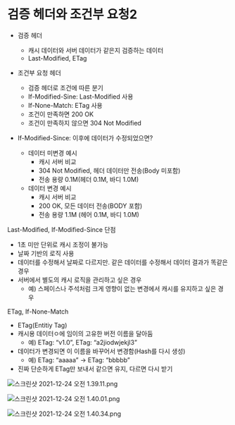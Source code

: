 # 검증 헤더와 조건부 요청2

- 검증 헤더
    - 캐시 데이터와 서버 데이터가 같은지 검증하는 데이터
    - Last-Modified, ETag
- 조건부 요청 헤더
    - 검증 헤더로 조건에 따른 분기
    - If-Modified-Sine: Last-Modified 사용
    - If-None-Match: ETag 사용
    - 조건이 만족하면 200 OK
    - 조건이 만족하지 않으면 304 Not Modified

- If-Modified-Since: 이후에 데이터가 수정되었으면?
    - 데이터 미변경 예시
        - 캐시 서버 비교
        - 304 Not Modified, 헤더 데이터만 전송(Body 미포함)
        - 전송 용량 0.1M(헤더 0.1M, 바디 1.0M)
    - 데이터 변경 예시
        - 캐시 서버 비교
        - 200 OK, 모든 데이터 전송(BODY 포함)
        - 전송 용량 1.1M (헤어 0.1M, 바디 1.0M)
        

Last-Modified, If-Modified-Since 단점

- 1초 미만 단위로 캐시 조정이 불가능
- 날짜 기반의 로직 사용
- 데이터를 수정해서 날짜로 다르지만. 같은 데이터를 수정해서 데이터 결과가 똑같은 경우
- 서버에서 별도의 캐시 로직을 관리하고 싶은 경우
    - 예) 스페이스나 주석처럼 크게 영향이 없는 변경에서 캐시를 유지하고 싶은 경우

ETag, If-None-Match

- ETag(Entitiy Tag)
- 캐시용 데이터ㅇ에 임이의 고유한 버전 이름을 달아둠
    - 예) ETag: “v1.0”, ETag: “a2jiodwjekjl3”
- 데이터가 변경되면 이 이름을 바꾸어서 변경함(Hash를 다시 생성)
    - 예) ETag: “aaaaa” → ETag: “bbbbb”
- 진짜 단순하게 ETag만 보내서 같으면 유지, 다르면 다시 받기

![스크린샷 2021-12-24 오전 1.39.11.png](%E1%84%80%E1%85%A5%E1%86%B7%E1%84%8C%E1%85%B3%E1%86%BC%20%E1%84%92%E1%85%A6%E1%84%83%E1%85%A5%E1%84%8B%E1%85%AA%20%E1%84%8C%E1%85%A9%E1%84%80%E1%85%A5%E1%86%AB%E1%84%87%E1%85%AE%20%E1%84%8B%E1%85%AD%E1%84%8E%E1%85%A5%E1%86%BC2%2099f86dc0b6e147d9832f83411d7473e1/%E1%84%89%E1%85%B3%E1%84%8F%E1%85%B3%E1%84%85%E1%85%B5%E1%86%AB%E1%84%89%E1%85%A3%E1%86%BA_2021-12-24_%E1%84%8B%E1%85%A9%E1%84%8C%E1%85%A5%E1%86%AB_1.39.11.png)

![스크린샷 2021-12-24 오전 1.40.01.png](%E1%84%80%E1%85%A5%E1%86%B7%E1%84%8C%E1%85%B3%E1%86%BC%20%E1%84%92%E1%85%A6%E1%84%83%E1%85%A5%E1%84%8B%E1%85%AA%20%E1%84%8C%E1%85%A9%E1%84%80%E1%85%A5%E1%86%AB%E1%84%87%E1%85%AE%20%E1%84%8B%E1%85%AD%E1%84%8E%E1%85%A5%E1%86%BC2%2099f86dc0b6e147d9832f83411d7473e1/%E1%84%89%E1%85%B3%E1%84%8F%E1%85%B3%E1%84%85%E1%85%B5%E1%86%AB%E1%84%89%E1%85%A3%E1%86%BA_2021-12-24_%E1%84%8B%E1%85%A9%E1%84%8C%E1%85%A5%E1%86%AB_1.40.01.png)

![스크린샷 2021-12-24 오전 1.40.34.png](%E1%84%80%E1%85%A5%E1%86%B7%E1%84%8C%E1%85%B3%E1%86%BC%20%E1%84%92%E1%85%A6%E1%84%83%E1%85%A5%E1%84%8B%E1%85%AA%20%E1%84%8C%E1%85%A9%E1%84%80%E1%85%A5%E1%86%AB%E1%84%87%E1%85%AE%20%E1%84%8B%E1%85%AD%E1%84%8E%E1%85%A5%E1%86%BC2%2099f86dc0b6e147d9832f83411d7473e1/%E1%84%89%E1%85%B3%E1%84%8F%E1%85%B3%E1%84%85%E1%85%B5%E1%86%AB%E1%84%89%E1%85%A3%E1%86%BA_2021-12-24_%E1%84%8B%E1%85%A9%E1%84%8C%E1%85%A5%E1%86%AB_1.40.34.png)